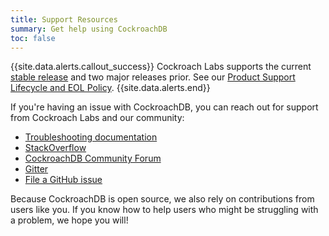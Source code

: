 ```yaml
---
title: Support Resources
summary: Get help using CockroachDB
toc: false
---
```


{{site.data.alerts.callout_success}}
Cockroach Labs supports the current <a href="https://www.cockroachlabs.com/docs/stable/install-cockroachdb.html">stable release</a> and two major releases prior. See our [Product Support Lifecycle and EOL Policy](releases/eol-policy.html).
{{site.data.alerts.end}}

If you're having an issue with CockroachDB, you can reach out for support from Cockroach Labs and our community:

- [Troubleshooting documentation](troubleshooting-overview.html)
- [StackOverflow](http://stackoverflow.com/questions/tagged/cockroachdb)
- [CockroachDB Community Forum](https://forum.cockroachlabs.com)
- [Gitter](https://gitter.im/cockroachdb/cockroach)
- [File a GitHub issue](file-an-issue.html)

Because CockroachDB is open source, we also rely on contributions from users like you. If you know how to help users who might be struggling with a problem, we hope you will!
